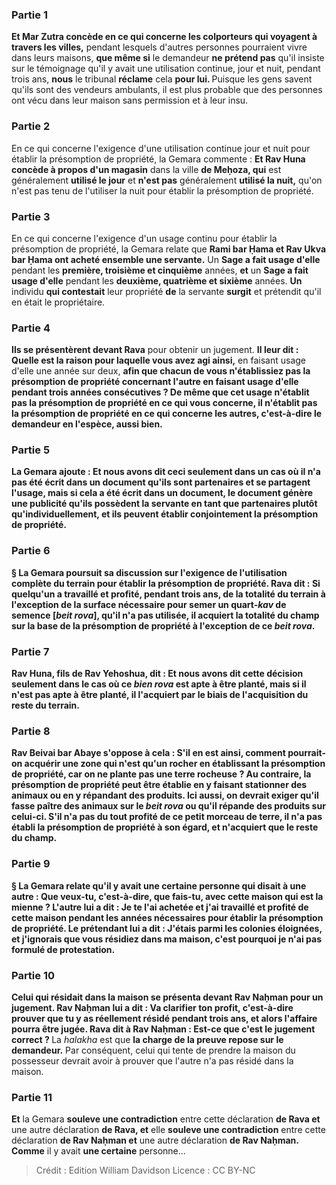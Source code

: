 
### Partie 1
<b>Et Mar Zutra concède en ce qui concerne les colporteurs qui voyagent à travers les villes,</b> pendant lesquels d'autres personnes pourraient vivre dans leurs maisons, <b>que même si</b> le demandeur <b>ne prétend pas</b> qu'il insiste sur le témoignage qu'il y avait une utilisation continue, jour et nuit, pendant trois ans, <b>nous</b> le tribunal <b>réclame</b> cela <b>pour lui. </b> Puisque les gens savent qu'ils sont des vendeurs ambulants, il est plus probable que des personnes ont vécu dans leur maison sans permission et à leur insu.

### Partie 2
En ce qui concerne l'exigence d'une utilisation continue jour et nuit pour établir la présomption de propriété, la Gemara commente : <b>Et Rav Huna concède à propos d'un magasin</b> dans la ville <b>de Meḥoza, qui</b> est généralement <b>utilisé le jour</b> et <b>n'est pas</b> généralement <b>utilisé la nuit,</b> qu'on n'est pas tenu de l'utiliser la nuit pour établir la présomption de propriété.

### Partie 3
En ce qui concerne l'exigence d'un usage continu pour établir la présomption de propriété, la Gemara relate que <b>Rami bar Ḥama et Rav Ukva bar Ḥama ont acheté ensemble une servante.</b> Un <b>Sage a fait usage d'elle</b> pendant les <b>première, troisième et cinquième</b> années, <b>et</b> un <b>Sage a fait usage d'elle</b> pendant les <b>deuxième, quatrième et sixième</b> années. <b>Un</b> individu <b>qui contestait</b> leur propriété <b>de</b> la servante <b>surgit</b> et prétendit qu'il en était le propriétaire.

### Partie 4
<b>Ils se présentèrent devant Rava</b> pour obtenir un jugement. <b>Il leur dit : Quelle est la raison pour laquelle vous avez agi ainsi,</b> en faisant usage d'elle une année sur deux, <b>afin que chacun de <b>vous n'établissiez pas</b> la <b>présomption</b> de propriété <b>concernant l'autre</b> en faisant usage d'elle pendant trois années consécutives ? <b>De même que</b> cet usage n'établit pas la <b>présomption</b> de propriété <b>en ce qui vous concerne,</b> il n'établit pas la <b>présomption</b> de propriété <b>en ce qui concerne les autres,</b> c'est-à-dire le demandeur en l'espèce, <b>aussi bien.</b>

### Partie 5
La Gemara ajoute : <b>Et nous avons dit</b> ceci <b>seulement</b> dans un cas <b>où</b> il <b>n'a pas été écrit</b> dans un <b>document</b> qu'ils sont partenaires et se partagent l'usage, <b>mais</b> si cela <b>a été écrit</b> dans un <b>document,</b> le document génère une <b>publicité</b> qu'ils possèdent la servante en tant que partenaires plutôt qu'individuellement, et ils peuvent établir conjointement la présomption de propriété.

### Partie 6
§ La Gemara poursuit sa discussion sur l'exigence de l'utilisation complète du terrain pour établir la présomption de propriété. <b>Rava dit : </b> Si quelqu'un a travaillé et <b>profité,</b> pendant trois ans, <b>de la totalité</b> du terrain <b>à l'exception</b> de la <b>surface nécessaire pour semer un quart-<i>kav</i> de semence [<i>beit rova</i>],</b> qu'il n'a pas utilisée, <b>il acquiert la totalité</b> du champ sur la base de la présomption de propriété <b>à l'exception</b> de ce <b><i>beit rova</i>. </b>

### Partie 7
<b>Rav Huna, fils de Rav Yehoshua, dit : Et nous avons dit</b> cette décision <b>seulement dans le cas où</b> ce <i>bien rova</i> <b>est apte à être planté, mais</b> si <b>il n'est pas apte à être planté, il l'acquiert par le biais</b> de l'acquisition du reste du <b>terrain.</b>

### Partie 8
<b>Rav Beivai bar Abaye s'oppose à cela : S'il en est ainsi, comment pourrait-on acquérir</b> une zone qui n'est qu'un <b>rocher</b> en établissant la présomption de propriété, car on ne plante pas une terre rocheuse ? <b>Au contraire,</b> la présomption de propriété peut être établie <b>en y faisant stationner des animaux ou en y répandant des produits. Ici aussi, on devrait exiger qu'il fasse paître des animaux sur</b> le <i>beit rova</i> <b>ou</b> qu'il <b>répande des produits sur celui-ci.</b> S'il n'a pas du tout profité de ce petit morceau de terre, il n'a pas établi la présomption de propriété à son égard, et n'acquiert que le reste du champ.

### Partie 9
§ La Gemara relate qu'il y avait <b>une certaine</b> personne <b>qui disait à une autre : Que veux-tu,</b> c'est-à-dire, que fais-tu, <b>avec cette maison</b> qui est la mienne ? L'autre <b>lui a dit : Je te l'ai achetée et j'ai</b> travaillé et <b>profité</b> de <b>cette maison</b> pendant les <b>années</b> nécessaires pour établir la <b>présomption</b> de propriété. Le prétendant lui <b>a dit : J'étais parmi les colonies éloignées,</b> et j'ignorais que vous résidiez dans ma maison, c'est pourquoi je n'ai pas formulé de protestation.

### Partie 10
Celui qui résidait dans la maison <b>se présenta devant Rav Naḥman</b> pour un jugement. Rav Naḥman <b>lui a dit : Va clarifier ton profit,</b> c'est-à-dire prouver que tu y as réellement résidé pendant trois ans, et alors l'affaire pourra être jugée. <b>Rava dit à</b> Rav Naḥman : Est-ce que <b>c'est le</b> jugement correct ? </b> La <i>halakha</i> est que <b>la charge de la preuve repose sur le demandeur.</b> Par conséquent, celui qui tente de prendre la maison du possesseur devrait avoir à prouver que l'autre n'a pas résidé dans la maison.

### Partie 11
<b>Et</b> la Gemara <b>souleve une contradiction</b> entre cette déclaration <b>de Rava et</b> une autre déclaration <b>de Rava, et</b> elle <b>souleve une contradiction</b> entre cette déclaration <b>de Rav Naḥman et</b> une autre déclaration <b>de Rav Naḥman. Comme</b> il y avait <b>une certaine</b> personne...

>Crédit : Edition William Davidson
>Licence : CC BY-NC